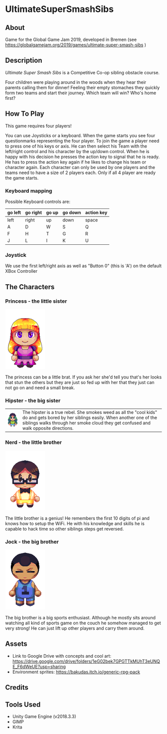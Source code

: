 # UltimateSuperSmashSibs

## About
Game for the Global Game Jam 2019, developed in Bremen (see https://globalgamejam.org/2019/games/ultimate-super-smash-sibs )

## Description
*Ultimate Super Smash Sibs* is a Competitive Co-op sibling obstacle course.

Four children were playing around in the woods when they hear their parents calling them for dinner! Feeling their empty stomaches they quickly form two teams and start their journey. Which team will win? Who's home first?

## How To Play
This game requires four players!

You can use Joysticks or a keyboard. When the game starts you see four questionmarks representing the four player. To join the game a player need to press one of his keys or axis. He can then select his Team with the left/right control and his character by the up/down control. When he is happy with his decision he presses the action key to signal that he is ready. He has to press the action key again if he likes to change his team or character again. Each character can only be used by one players and the teams need to have a size of 2 players each. Only if all 4 player are ready the game starts.

### Keyboard mapping
Possible Keyboard controls are:

|go left|go right|go up|go down|action key|
|--|--|--|--|--|
|left|right|up|down|space|
|A|D|W|S|Q|
|F|H|T|G|R|
|J|L|I|K|U|

### Joystick
We use the first left/right axis as well as "Button 0" (this is 'A') on the default XBox Controller

## The Characters
### Princess - the little sister
![Princess](/Assets/Sprites/Player/Princess_Sprite_Front.png?raw=true)

The princess can be a little brat. If you ask her she'd tell you that's her looks that stun the others but they are just so fed up with her that they just can not go on and need a small break.

### Hipster - the big sister
| | |
|--|--|
|![Hipser](/Assets/Sprites/Player/Hipster_Sprite_Front_modified.png?raw=true)|The hipster is a true rebel. She smokes weed as all the "cool kids" do and gets bored by her siblings easily. When another one of the siblings walks through her smoke cloud they get confused and walk opposite directions. |

### Nerd - the little brother
![Nerd](/Assets/Sprites/Player/Nerd_Sprite_Front.png?raw=true)

The little brother is a genius! He remembers the first 10 digits of pi and knows how to setup the WiFi. He with his knowledge and skills he is capable to hack time so other siblings steps get reversed.

### Jock - the big brother
![Jock](/Assets/Sprites/Player/Jock_Sprite_Front.png?raw=true)

The big brother is a big sports enthusiast. Although he mostly sits around watching all kind of sports game on the couch he somehow managed to get very strong! He can just lift up other players and carry them around.

## Assets

* Link to Google Drive with concepts and cool art: https://drive.google.com/drive/folders/1eG02bek7GPGTTkMUhT3eUNQE_F6dWeUE?usp=sharing
* Environment sprites: https://bakudas.itch.io/generic-rpg-pack

## Credits



## Tools Used
* Unity Game Engine (v2018.3.3)
* GIMP
* Krita
